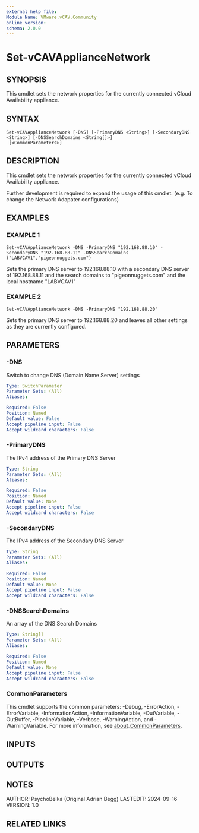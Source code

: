 ```yaml
---
external help file:
Module Name: VMware.vCAV.Community
online version:
schema: 2.0.0
---
```


# Set-vCAVApplianceNetwork

## SYNOPSIS
This cmdlet sets the network properties for the currently connected vCloud Availability appliance.

## SYNTAX

```
Set-vCAVApplianceNetwork [-DNS] [-PrimaryDNS <String>] [-SecondaryDNS <String>] [-DNSSearchDomains <String[]>]
 [<CommonParameters>]
```

## DESCRIPTION
This cmdlet sets the network properties for the currently connected vCloud Availability appliance.

Further development is required to expand the usage of this cmdlet.
(e.g.
To change the Network Adapater configurations)

## EXAMPLES

### EXAMPLE 1
```
Set-vCAVApplianceNetwork -DNS -PrimaryDNS "192.168.88.10" -SecondaryDNS "192.168.88.11" -DNSSearchDomains ("LABVCAV1","pigeonnuggets.com")
```

Sets the primary DNS server to 192.168.88.10 with a secondary DNS server of 192.168.88.11 and the search domains to "pigeonnuggets.com" and the local hostname "LABVCAV1"

### EXAMPLE 2
```
Set-vCAVApplianceNetwork -DNS -PrimaryDNS "192.168.88.20"
```

Sets the primary DNS server to 192.168.88.20 and leaves all other settings as they are currently configured.

## PARAMETERS

### -DNS
Switch to change DNS (Domain Name Server) settings

```yaml
Type: SwitchParameter
Parameter Sets: (All)
Aliases:

Required: False
Position: Named
Default value: False
Accept pipeline input: False
Accept wildcard characters: False
```

### -PrimaryDNS
The IPv4 address of the Primary DNS Server

```yaml
Type: String
Parameter Sets: (All)
Aliases:

Required: False
Position: Named
Default value: None
Accept pipeline input: False
Accept wildcard characters: False
```

### -SecondaryDNS
The IPv4 address of the Secondary DNS Server

```yaml
Type: String
Parameter Sets: (All)
Aliases:

Required: False
Position: Named
Default value: None
Accept pipeline input: False
Accept wildcard characters: False
```

### -DNSSearchDomains
An array of the DNS Search Domains

```yaml
Type: String[]
Parameter Sets: (All)
Aliases:

Required: False
Position: Named
Default value: None
Accept pipeline input: False
Accept wildcard characters: False
```

### CommonParameters
This cmdlet supports the common parameters: -Debug, -ErrorAction, -ErrorVariable, -InformationAction, -InformationVariable, -OutVariable, -OutBuffer, -PipelineVariable, -Verbose, -WarningAction, and -WarningVariable. For more information, see [about_CommonParameters](http://go.microsoft.com/fwlink/?LinkID=113216).

## INPUTS

## OUTPUTS

## NOTES
AUTHOR: PsychoBelka (Original Adrian Begg)
LASTEDIT: 2024-09-16
VERSION: 1.0

## RELATED LINKS
